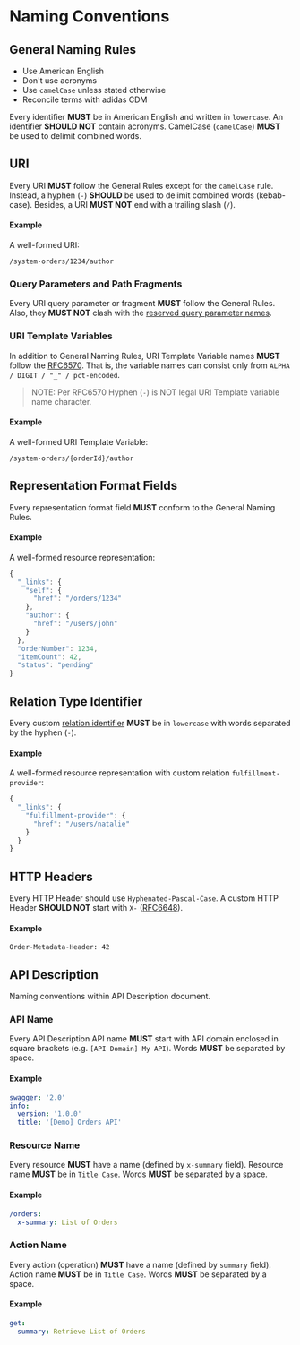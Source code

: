 # Naming Conventions

## General Naming Rules

* Use American English
* Don't use acronyms
* Use `camelCase` unless stated otherwise
* Reconcile terms with adidas CDM

Every identifier **MUST** be in American English and written in `lowercase`. An identifier **SHOULD NOT** contain acronyms. CamelCase \(`camelCase`\) **MUST** be used to delimit combined words.

## URI

Every URI **MUST** follow the General Rules except for the `camelCase` rule. Instead, a hyphen \(`-`\) **SHOULD** be used to delimit combined words \(kebab-case\). Besides, a URI **MUST NOT** end with a trailing slash \(`/`\).

#### Example

A well-formed URI:

```text
/system-orders/1234/author
```

### Query Parameters and Path Fragments

Every URI query parameter or fragment **MUST** follow the General Rules. Also, they **MUST NOT** clash with the [reserved query parameter names](reserved-identifiers.md#query-parameters).

### URI Template Variables

In addition to General Naming Rules, URI Template Variable names **MUST** follow the [RFC6570](https://tools.ietf.org/html/rfc6570#section-2.3). That is, the variable names can consist only from `ALPHA / DIGIT / "_" / pct-encoded`.

> NOTE: Per RFC6570 Hyphen \(`-`\) is NOT legal URI Template variable name character.

#### Example

A well-formed URI Template Variable:

```text
/system-orders/{orderId}/author
```

## Representation Format Fields

Every representation format field **MUST** conform to the General Naming Rules.

#### Example

A well-formed resource representation:

```javascript
{
  "_links": {
    "self": {
      "href": "/orders/1234"
    },
    "author": {
      "href": "/users/john"
    }
  },
  "orderNumber": 1234,
  "itemCount": 42,
  "status": "pending"
}
```

## Relation Type Identifier

Every custom [relation identifier](https://github.com/for-GET/know-your-http-well/blob/master/relations.md) **MUST** be in `lowercase` with words separated by the hyphen \(`-`\).

#### Example

A well-formed resource representation with custom relation `fulfillment-provider`:

```javascript
{
  "_links": {
    "fulfillment-provider": {
      "href": "/users/natalie"
    }
  }
}
```

## HTTP Headers

Every HTTP Header should use `Hyphenated-Pascal-Case`. A custom HTTP Header **SHOULD NOT** start with `X-` \([RFC6648](https://tools.ietf.org/html/rfc6648)\).

#### Example

```text
Order-Metadata-Header: 42
```

## API Description

Naming conventions within API Description document.

### API Name

Every API Description API name **MUST** start with API domain enclosed in square brackets \(e.g. `[API Domain] My API`\). Words **MUST** be separated by space.

#### Example

```yaml
swagger: '2.0'
info:
  version: '1.0.0'
  title: '[Demo] Orders API'
```

### Resource Name

Every resource **MUST** have a name \(defined by `x-summary` field\). Resource name **MUST** be in `Title Case`. Words **MUST** be separated by a space.

#### Example

```yaml
/orders:
  x-summary: List of Orders
```

### Action Name

Every action \(operation\) **MUST** have a name \(defined by `summary` field\). Action name **MUST** be in `Title Case`. Words **MUST** be separated by a space.

#### Example

```yaml
get:
  summary: Retrieve List of Orders
```

